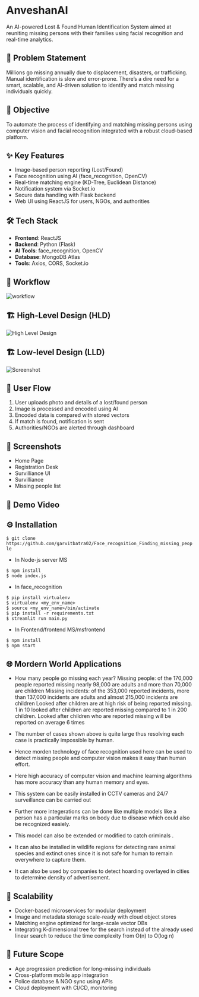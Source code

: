 # AnveshanAI
An AI-powered Lost & Found Human Identification System aimed at reuniting missing persons with their families using facial recognition and real-time analytics.

## 🧠 Problem Statement
Millions go missing annually due to displacement, disasters, or trafficking. Manual identification is slow and error-prone. There’s a dire need for a smart, scalable, and AI-driven solution to identify and match missing individuals quickly.

## 🎯 Objective
To automate the process of identifying and matching missing persons using computer vision and facial recognition integrated with a robust cloud-based platform.

## ✨ Key Features
- Image-based person reporting (Lost/Found)
- Face recognition using AI (face_recognition, OpenCV)
- Real-time matching engine (KD-Tree, Euclidean Distance)
- Notification system via Socket.io
- Secure data handling with Flask backend
- Web UI using ReactJS for users, NGOs, and authorities

## 🛠 Tech Stack
- **Frontend**: ReactJS
- **Backend**: Python (Flask)
- **AI Tools**: face_recognition, OpenCV
- **Database**: MongoDB Atlas
- **Tools**: Axios, CORS, Socket.io

## 📝 Workflow
![workflow](workflow.jpg)

## 🏗 High-Level Design (HLD)
![High Level Design](lld.svg)

## 🏗 Low-level Design (LLD)
![Screenshot](hld.png)

## 🔁 User Flow
1. User uploads photo and details of a lost/found person
2. Image is processed and encoded using AI
3. Encoded data is compared with stored vectors
4. If match is found, notification is sent
5. Authorities/NGOs are alerted through dashboard

## 📸 Screenshots 
- Home Page
- Registration Desk
- Survilliance UI
- Survilliance 
- Missing people list
## 🎥 Demo Video

## ⚙️ Installation
```$ git clone https://github.com/garvitbatra02/Face_recognition_Finding_missing_people ```

- In Node-js server MS
```
$ npm install
$ node index.js
```
- In face_recognition
```
$ pip install virtualenv
$ virtualenv <my_env_name>
$ source <my_env_name>/bin/activate
$ pip install -r requirements.txt
$ streamlit run main.py
```
- In Frontend/frontend MS/msfrontend
```
$ npm install
$ npm start
```
## 🌐 Mordern World Applications
- How many people go missing each year?
Missing people: of the 170,000 people reported missing nearly 98,000 are adults and more than 70,000 are children
Missing incidents: of the 353,000 reported incidents, more than 137,000 incidents are adults and almost 215,000 incidents are children
Looked after children are at high risk of being reported missing. 1 in 10 looked after children are reported missing compared to 1 in 200 children. Looked after children who are reported missing will be reported on average 6 times

- The number of cases shown above is quite large thus resolving each case is practically impossible by human.

- Hence morden technology of face recognition used here can be used to detect missing people and computer vision makes it easy than human effort.

- Here high accuracy of computer vision and machine learning algorithms has more accuracy than any human memory and eyes.

- This system can be easily installed in CCTV cameras and 24/7 surveillance can be carried out

- Further more integerations can be done like multiple models like a person has a particular marks on body due to disease which could also be recognized easiely.

- This model can also be extended or modified to catch criminals .

- It can also be installed in wildlife regions for detecting rare animal species and extinct ones since it is not safe for human to remain everywhere to capture them.

- It can also be used by companies to detect hoarding overlayed in cities to determine density of advertisement.


## 🚀 Scalability

- Docker-based microservices for modular deployment
- Image and metadata storage scale-ready with cloud object stores
- Matching engine optimized for large-scale vector DBs
- Integrating K-dimensional tree for the search instead of the already used linear search to reduce the time complexity from
O(n) to O(log n)

## 🔮 Future Scope

- Age progression prediction for long-missing individuals
- Cross-platform mobile app integration
- Police database & NGO sync using APIs
- Cloud deployment with CI/CD, monitoring

